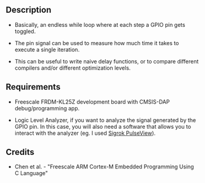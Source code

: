## Description
* Basically, an endless while loop where at each step a GPIO pin gets toggled.

* The pin signal can be used to measure how much time it takes to execute a single iteration.

* This can be useful to write naive delay functions, or to compare different compilers and/or different optimization levels.

## Requirements
* Freescale FRDM-KL25Z development board with CMSIS-DAP debug/programming app.

* Logic Level Analyzer, if you want to analyze the signal generated by the GPIO pin.
In this case, you will also need a software that allows you to interact with the analyzer (eg. I used [Sigrok PulseView](https://sigrok.org/wiki/PulseView)).

## Credits
* Chen et al. - "Freescale ARM Cortex-M Embedded Programming Using C Language"